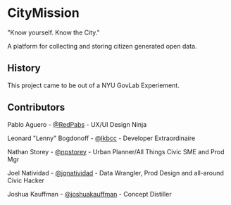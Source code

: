 # CityMission

"Know yourself. Know the City."

A platform for collecting and storing citizen generated open data. 

## History

This project came to be out of a NYU GovLab Experiement.

## Contributors

Pablo Aguero - [@RedPabs](https://twitter.com/RedPabs) - UX/UI Design Ninja

Leonard "Lenny" Bogdonoff - [@lkbcc](http://twitter.com/lkbcc) - Developer Extraordinaire

Nathan Storey - [@npstorey](http://twitter.com/npstorey) - Urban Planner/All Things Civic SME and Prod Mgr

Joel Natividad - [@jqnatividad](http://twitter.com/jqnatividad) - Data Wrangler, Prod Design and all-around Civic Hacker

Joshua Kauffman - [@joshuakauffman](https://twitter.com/joshuakauffman) - Concept Distiller